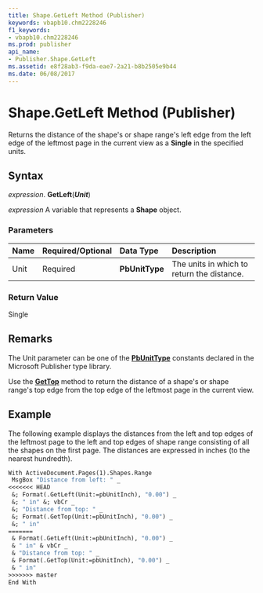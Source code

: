 ```yaml
---
title: Shape.GetLeft Method (Publisher)
keywords: vbapb10.chm2228246
f1_keywords:
- vbapb10.chm2228246
ms.prod: publisher
api_name:
- Publisher.Shape.GetLeft
ms.assetid: e8f28ab3-f9da-eae7-2a21-b8b2505e9b44
ms.date: 06/08/2017
---
```



# Shape.GetLeft Method (Publisher)

Returns the distance of the shape's or shape range's left edge from the left edge of the leftmost page in the current view as a  **Single** in the specified units.


## Syntax

 _expression_. **GetLeft**(**_Unit_**)

 _expression_ A variable that represents a  **Shape** object.


### Parameters



|**Name**|**Required/Optional**|**Data Type**|**Description**|
|:-----|:-----|:-----|:-----|
|Unit|Required| **PbUnitType**|The units in which to return the distance.|

### Return Value

Single


## Remarks

The Unit parameter can be one of the  **[PbUnitType](Publisher.PbUnitType.md)** constants declared in the Microsoft Publisher type library.

Use the  **[GetTop](Publisher.Shape.GetTop.md)** method to return the distance of a shape's or shape range's top edge from the top edge of the leftmost page in the current view.


## Example

The following example displays the distances from the left and top edges of the leftmost page to the left and top edges of shape range consisting of all the shapes on the first page. The distances are expressed in inches (to the nearest hundredth).


```vb
With ActiveDocument.Pages(1).Shapes.Range 
 MsgBox "Distance from left: " _ 
<<<<<<< HEAD
 &; Format(.GetLeft(Unit:=pbUnitInch), "0.00") _ 
 &; " in" &; vbCr _ 
 &; "Distance from top: " _ 
 &; Format(.GetTop(Unit:=pbUnitInch), "0.00") _ 
 &; " in" 
=======
 & Format(.GetLeft(Unit:=pbUnitInch), "0.00") _ 
 & " in" & vbCr _ 
 & "Distance from top: " _ 
 & Format(.GetTop(Unit:=pbUnitInch), "0.00") _ 
 & " in" 
>>>>>>> master
End With
```


